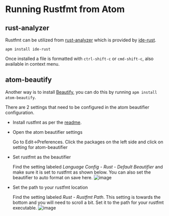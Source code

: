 # Running Rustfmt from Atom

## rust-analyzer

Rustfmt can be utilized from [rust-analyzer](https://rust-analyzer.github.io/) which is provided by [ide-rust](https://atom.io/packages/ide-rust).

`apm install ide-rust`

Once installed a file is formatted with `ctrl-shift-c` or `cmd-shift-c`, also available in context menu.

## atom-beautify

Another way is to install [Beautify](https://atom.io/packages/atom-beautify), you
can do this by running `apm install atom-beautify`.

There are 2 settings that need to be configured in the atom beautifier configuration.

-  Install rustfmt as per the [readme](README.md).
-  Open the atom beautifier settings

   Go to Edit->Preferences. Click the packages on the left side and click on setting for atom-beautifier

-  Set rustfmt as the beautifier

   Find the setting labeled *Language Config - Rust - Default Beautifier* and make sure it is set to rustfmt as shown below. You can also set the beautifier to auto format on save here.
![image](https://cloud.githubusercontent.com/assets/6623285/11147685/c8ade16c-8a3d-11e5-9da5-bd3d998d97f9.png)

-  Set the path to your rustfmt location

   Find the setting labeled *Rust - Rustfmt Path*. This setting is towards the bottom and you will need to scroll a bit. Set it to the path for your rustfmt executable.
![image](https://cloud.githubusercontent.com/assets/6623285/11147718/f4d10224-8a3d-11e5-9f69-9e900cbe0278.png)

